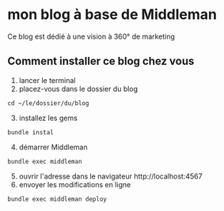 # mon blog à base de Middleman
Ce blog est dédié à une vision à 360° de marketing

## Comment installer ce blog chez vous
1. lancer le terminal
2. placez-vous dans le dossier du blog
```
cd ~/le/dossier/du/blog
```
3. installez les gems
```
bundle instal
```
4. démarrer Middleman
```
bundle exec middleman
```
5. ouvrir l'adresse dans le navigateur http://localhost:4567
6. envoyer les modifications en ligne
```
bundle exec middleman deploy
```
